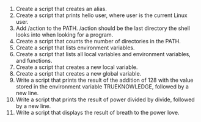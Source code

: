 1. Create a script that creates an alias.
2. Create a script that prints hello user, where user is the current Linux user.
3. Add /action to the PATH. /action should be the last directory the shell looks into when looking for a program.
4. Create a script that counts the number of directories in the PATH.
5. Create a script that lists environment variables.
6. Create a script that lists all local variables and environment variables, and functions.
7. Create a script that creates a new local variable.
8. Create a script that creates a new global variable.
9. Write a script that prints the result of the addition of 128 with the value stored in the environment variable TRUEKNOWLEDGE, followed by a new line.
10. Write a script that prints the result of power divided by divide, followed by a new line.
11. Write a script that displays the result of breath to the power love.
